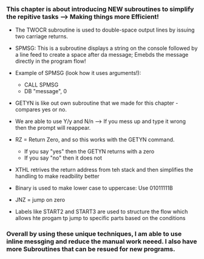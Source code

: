 ### This chapter is about introducing NEW subroutines to simplify the repitive tasks --> Making things more Efficient!

* The TWOCR subroutine is used to double-space output lines by issuing two carriage returns.

* SPMSG: This is a subroutine displays a string on the console followed by a line feed to create a space after da message; Emebds the message directly in the program flow!

* Example of SPMSG (look how it uses arguments!): 
    * CALL SPMSG
    * DB "message", 0

* GETYN is like out own subroutine that we made for this chapter - compares yes or no.
* We are able to use Y/y and N/n --> If you mess up and type it wrong then the prompt will reappear.

* RZ = Return Zero, and so this works with the GETYN command. 
    * If you say "yes" then the GETYN returns with a zero
    * If you say "no" then it does not 

* XTHL retrives the return address from teh stack and  then simplifies the handling to make readbility better

* Binary is used to make lower case to uppercase: Use 01011111B

* JNZ = jump on zero

* Labels like START2 and START3 are used to structure the flow which allows hte progam tp jump to specific parts based on the conditions

### Overall by using these unique techniques, I am able to use inline messging and reduce the manual work neeed. I also have more Subroutines that can be resued for new programs.

